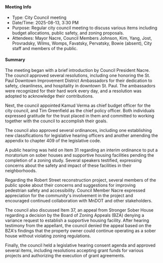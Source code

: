#### Meeting Info
* Type: City Council meeting
* Date/Time: 2025-08-13, 3:30 PM
* Purpose: Regular city council meeting to discuss various items including budget allocations, public safety, and zoning proposals.
* Attendees: Mayor Nacre, Council Members Johnson, Kim, Yang, Jost, Provradsky, Wilms, Womps, Favatsky, Pervatsky, Bowie (absent), City staff and members of the public.

#### Summary
The meeting began with a brief introduction by Council President Nacre. The council approved several resolutions, including one honoring the St. Paul Downtown Improvement District Ambassadors for their dedication to safety, cleanliness, and hospitality in downtown St. Paul. The ambassadors were recognized for their hard work every day, and a resolution was adopted to acknowledge their contributions.

Next, the council appointed Kamud Verma as chief budget officer for the city council, and Tim Greenfield as the chief policy officer. Both individuals expressed gratitude for the trust placed in them and committed to working together with the council to accomplish their goals.

The council also approved several ordinances, including one establishing new classifications for legislative hearing officers and another amending the appendix to chapter 409 of the legislative code.

A public hearing was held on Item 31 regarding an interim ordinance to put a moratorium on sober houses and supportive housing facilities pending the completion of a zoning study. Several speakers testified, expressing concerns about the safety and impact of these facilities in their neighborhoods.

Regarding the Robert Street reconstruction project, several members of the public spoke about their concerns and suggestions for improving pedestrian safety and accessibility. Council Member Nacre expressed appreciation for the community's involvement in the project and encouraged continued collaboration with MnDOT and other stakeholders.

The council also discussed Item 37, an appeal from Stronger Sober House regarding a decision by the Board of Zoning Appeals (BZA) denying a variance request to establish a supportive housing facility. After hearing testimony from the appellant, the council denied the appeal based on the BZA's findings that the property owner could continue operating as a sober house without violating zoning regulations.

Finally, the council held a legislative hearing consent agenda and approved several items, including resolutions accepting grant funds for various projects and authorizing the execution of grant agreements.

